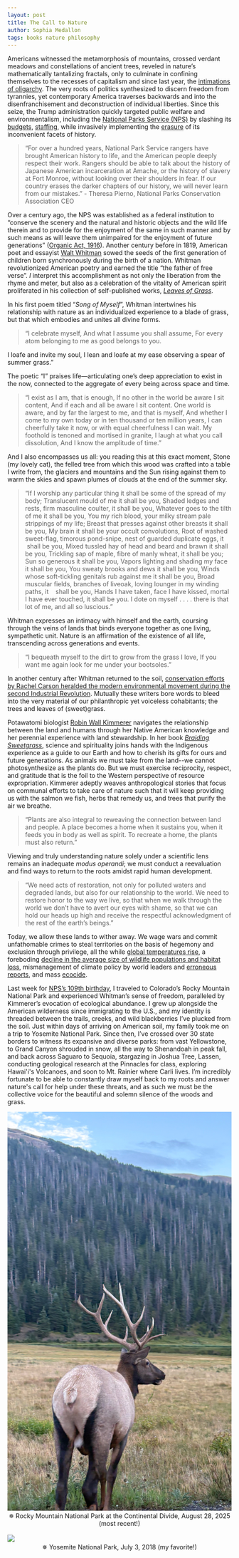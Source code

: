 ```yaml
---
layout: post
title: The Call to Nature
author: Sophia Medallon
tags: books nature philosophy
---
```


Americans witnessed the metamorphosis of mountains, crossed verdant meadows and constellations of ancient trees, reveled in nature’s mathematically tantalizing fractals, only to culminate in confining themselves to the recesses of capitalism and since last year, the [intimations of oligarchy](https://solariachip.com/Oligarchy/). The very roots of politics synthesized to discern freedom from tyrannies, yet contemporary America traverses backwards and into the disenfranchisement and deconstruction of individual liberties. Since this seize, the Trump administration quickly targeted public welfare and environmentalism, including the [National Parks Service (NPS)](https://www.nps.gov/index.htm) by slashing its [budgets](https://www.whitehouse.gov/wp-content/uploads/2025/05/Fiscal-Year-2026-Discretionary-Budget-Request.pdf), [staffing](https://www.whitehouse.gov/fact-sheets/2025/02/fact-sheet-president-donald-j-trump-works-to-remake-americas-federal-workforce/), while invasively implementing the [erasure](https://www.npca.org/articles/9321-new-park-signs-undermine-rangers-aim-to-erase-history) of its inconvenient facets of history. 

> “For over a hundred years, National Park Service rangers have brought American history to life, and the American people deeply respect their work. Rangers should be able to talk about the history of Japanese American incarceration at Amache, or the history of slavery at Fort Monroe, without looking over their shoulders in fear. If our country erases the darker chapters of our history, we will never learn from our mistakes.” - Theresa Pierno, National Parks Conservation Association CEO

Over a century ago, the NPS was established as a federal institution to “conserve the scenery and the natural and historic objects and the wild life therein and to provide for the enjoyment of the same in such manner and by such means as will leave them unimpaired for the enjoyment of future generations” ([Organic Act, 1916](https://www.nps.gov/parkhistory/online_books/anps/anps_1i.htm)). Another century before in 1819, American poet and essayist [Walt Whitman](https://whitmanarchive.org) sowed the seeds of the first generation of children born synchronously during the birth of a nation. Whitman revolutionized American poetry and earned the title “the father of free verse”. *I* interpret this accomplishment as not only the liberation from the rhyme and meter, but also as a celebration of the vitality of American spirit proliferated in his collection of self-published works, [*Leaves of Grass*](https://whitmanarchive.org/published-writings/leaves-of-grass). 

In his first poem titled “*Song of Myself*”, Whitman intertwines his relationship with nature as an individualized experience to a blade of grass, but that which embodies and unites all divine forms.

> “I celebrate myself,
And what I assume you shall assume,
For every atom belonging to me as good belongs to you.

I loafe and invite my soul,
I lean and loafe at my ease observing a spear of summer grass.” 

The poetic “I” praises life—articulating one’s deep appreciation to exist in the now, connected to the aggregate of every being across space and time.

> “I exist as I am, that is enough,
If no other in the world be aware I sit content,
And if each and all be aware I sit content.
One world is aware, and by far the largest to me, and that is myself,
And whether I come to my own today or in ten thousand or ten million years,
I can cheerfully take it now, or with equal cheerfulness I can wait.
My foothold is tenoned and mortised in granite,
I laugh at what you call dissolution,
And I know the amplitude of time.” 

And I also encompasses us all: you reading this at this exact moment, Stone (my lovely cat), the felled tree from which this wood was crafted into a table I write from, the glaciers and mountains and the Sun rising against them to warm the skies and spawn plumes of clouds at the end of the summer sky.

> “If I worship any particular thing it shall be some of the spread of my body;
Translucent mould of me it shall be you,
Shaded ledges and rests, firm masculine coulter, it shall be you,
Whatever goes to the tilth of me it shall be you,
You my rich blood, your milky stream pale strippings of my life;
Breast that presses against other breasts it shall be you,
My brain it shall be your occult convolutions,
Root of washed sweet-flag, timorous pond-snipe, nest of guarded duplicate eggs, it  
 shall be you,
Mixed tussled hay of head and beard and brawn it shall be you,
Trickling sap of maple, fibre of manly wheat, it shall be you;
Sun so generous it shall be you,
Vapors lighting and shading my face it shall be you,
You sweaty brooks and dews it shall be you,
Winds whose soft-tickling genitals rub against me it shall be you,
Broad muscular fields, branches of liveoak, loving lounger in my winding paths, it  
 shall be you,
Hands I have taken, face I have kissed, mortal I have ever touched, it shall be you.
I dote on myself . . . . there is that lot of me, and all so luscious.” 

Whitman expresses an intimacy with himself and the earth, coursing through the veins of lands that binds everyone together as one living, sympathetic unit. Nature is an affirmation of the existence of all life, transcending across generations and events.

> “I bequeath myself to the dirt to grow from the grass I love,
If you want me again look for me under your bootsoles.”

In another century after Whitman returned to the soil, [conservation efforts by Rachel Carson heralded the modern environmental movement during the second Industrial Revolution](https://solariachip.com/SOS/). Mutually these writers bore words to bleed into the very material of our philanthropic yet voiceless cohabitants; the trees and leaves of (sweet)grass. 

Potawatomi biologist [Robin Wall Kimmerer](https://www.robinwallkimmerer.com) navigates the relationship between the land and humans through her Native American knowledge and her perennial experience with land stewardship. In her book [*Braiding Sweetgrass*](https://milkweed.org/book/braiding-sweetgrass), science and spirituality joins hands with the Indigenous experience as a guide to our Earth and how to cherish its gifts for ours and future generations. As animals we must take from the land--we cannot photosynthesize as the plants do. But we must exercise reciprocity, respect, and gratitude that is the foil to the Western perspective of resource expropriation. Kimmerer adeptly weaves anthropological stories that focus on communal efforts to take care of nature such that it will keep providing us with the salmon we fish, herbs that remedy us, and trees that purify the air we breathe. 

> “Plants are also integral to reweaving the connection between land and people. A place becomes a home when it sustains you, when it feeds you in body as well as spirit. To recreate a home, the plants must also return.”

Viewing and truly understanding nature solely under a scientific lens remains an inadequate *modus operandi*; we must conduct a reevaluation and find ways to return to the roots amidst rapid human development.

> “We need acts of restoration, not only for polluted waters and degraded lands, but also for our relationship to the world. We need to restore honor to the way we live, so that when we walk through the world we don’t have to avert our eyes with shame, so that we can hold our heads up high and receive the respectful acknowledgment of the rest of the earth’s beings.”

Today, we allow these lands to wither away. We wage wars and commit unfathomable crimes to steal territories on the basis of hegemony and exclusion through privilege, all the while [global temperatures rise](https://climate.nasa.gov/vital-signs/global-temperature/?intent=121), a foreboding [decline in the average size of wildlife populations and habitat loss](https://www.worldwildlife.org/press-releases/catastrophic-73-decline-in-the-average-size-of-global-wildlife-populations-in-just-50-years-reveals-a-system-in-peril), mismanagement of climate policy by world leaders and [erroneous reports](https://www.nytimes.com/2025/09/02/climate/climate-science-report-energy-department.html), and mass [ecocide](https://www.stopecocide.earth).

Last week for [NPS’s 109th birthday](https://www.nps.gov/planyourvisit/event-details.htm?id=0AE9CC81-AC8A-A2F3-253CB32AAC6DFA2B), I traveled to Colorado’s Rocky Mountain National Park and experienced Whitman’s sense of freedom, paralleled by Kimmerer’s evocation of ecological abundance. I grew up alongside the American wilderness since immigrating to the U.S., and my identity is threaded between the trails, creeks, and wild blackberries I’ve plucked from the soil. Just within days of arriving on American soil, my family took me on a trip to Yosemite National Park. Since then, I’ve crossed over 30 state borders to witness its expansive and diverse parks: from vast Yellowstone, to Grand Canyon shrouded in snow, all the way to Shenandoah in peak fall, and back across Saguaro to Sequoia, stargazing in Joshua Tree, Lassen, conducting geological research at the Pinnacles for class, exploring Hawai'i's Volcanoes, and soon to Mt. Rainier where Carli lives. I’m incredibly fortunate to be able to constantly draw myself back to my roots and answer nature's call for help under these threats, and as such we must be the collective voice for the beautiful and solemn silence of the woods and grass. 

<img src='/images/rmnp.JPG'>
<center>✵ Rocky Mountain National Park at the Continental Divide, August 28, 2025 (most recent!)
<br><br/></center>

<img src='/images/IMG_2839.jpeg'>
<center>✵ Yosemite National Park, July 3, 2018 (my favorite!)
<br><br/></center>
